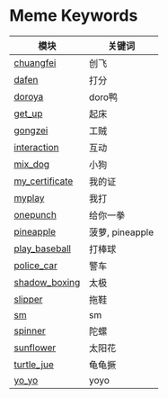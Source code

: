# Meme Keywords

| 模块 | 关键词 |
|------|--------|
| [chuangfei](./memes/chuangfei) | 创飞 |
| [dafen](./memes/dafen) | 打分 |
| [doroya](./memes/doroya) | doro鸭 |
| [get_up](./memes/get_up) | 起床 |
| [gongzei](./memes/gongzei) | 工贼 |
| [interaction](./memes/interaction) | 互动 |
| [mix_dog](./memes/mix_dog) | 小狗 |
| [my_certificate](./memes/my_certificate) | 我的证 |
| [myplay](./memes/myplay) | 我打 |
| [onepunch](./memes/onepunch) | 给你一拳 |
| [pineapple](./memes/pineapple) | 菠萝, pineapple |
| [play_baseball](./memes/play_baseball) | 打棒球 |
| [police_car](./memes/police_car) | 警车 |
| [shadow_boxing](./memes/shadow_boxing) | 太极 |
| [slipper](./memes/slipper) | 拖鞋 |
| [sm](./memes/sm) | sm |
| [spinner](./memes/spinner) | 陀螺 |
| [sunflower](./memes/sunflower) | 太阳花 |
| [turtle_jue](./memes/turtle_jue) | 龟龟撅 |
| [yo_yo](./memes/yo_yo) | yoyo |